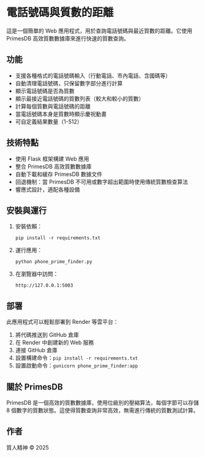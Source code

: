 # 電話號碼與質數的距離

這是一個簡單的 Web 應用程式，用於查詢電話號碼與最近質數的距離。它使用 PrimesDB 高效質數數據庫來進行快速的質數查詢。

## 功能

- 支援各種格式的電話號碼輸入（行動電話、市內電話、含國碼等）
- 自動清理電話號碼，只保留數字部分進行計算
- 顯示電話號碼是否為質數
- 顯示最接近電話號碼的質數列表（較大和較小的質數）
- 計算每個質數與電話號碼的距離
- 當電話號碼本身是質數時顯示慶祝動畫
- 可自定義結果數量（1-512）

## 技術特點

- 使用 Flask 框架構建 Web 應用
- 整合 PrimesDB 高效質數數據庫
- 自動下載和緩存 PrimesDB 數據文件
- 回退機制：當 PrimesDB 不可用或數字超出範圍時使用傳統質數檢查算法
- 響應式設計，適配各種設備

## 安裝與運行

1. 安裝依賴：
   ```
   pip install -r requirements.txt
   ```

2. 運行應用：
   ```
   python phone_prime_finder.py
   ```

3. 在瀏覽器中訪問：
   ```
   http://127.0.0.1:5003
   ```

## 部署

此應用程式可以輕鬆部署到 Render 等雲平台：

1. 將代碼推送到 GitHub 倉庫
2. 在 Render 中創建新的 Web 服務
3. 連接 GitHub 倉庫
4. 設置構建命令：`pip install -r requirements.txt`
5. 設置啟動命令：`gunicorn phone_prime_finder:app`

## 關於 PrimesDB

PrimesDB 是一個高效的質數數據庫，使用位級別的壓縮算法，每個字節可以存儲 8 個數字的質數狀態。這使得質數查詢非常高效，無需進行傳統的質數測試計算。

## 作者

質人精神 © 2025
